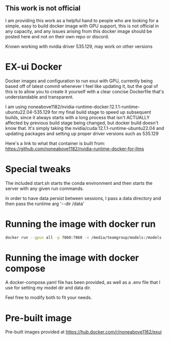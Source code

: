 ## This work is not official

I am providing this work as a helpful hand to people who are looking for a simple, easy to build docker image with GPU support, this is not official in any capacity, and any issues arising from this docker image should be posted here and not on their own repo or discord.

Known working with nvidia driver 535.129, may work on other versions

# EX-ui Docker

Docker images and configuration to run exui with GPU, currently being based off of latest commit whenever I feel like updating it, but the goal of this is to allow you to create it yourself with a clear concise Dockerfile that's understandable and transparent.

I am using noneabove1182/nvidia-runtime-docker:12.1.1-runtime-ubuntu22.04-535.129 for my final build stage to speed up subsequent builds, since it always starts with a long process that isn't ACTUALLY affected by previous build stage being changed, but docker build doesn't know that. It's simply taking the nvidia/cuda:12.1.1-runtime-ubuntu22.04 and updating packages and setting up proper driver versions such as 535.129

Here's a link to what that container is built from:
https://github.com/noneabove1182/nvidia-runtime-docker-for-llms

# Special tweaks

The included start.sh starts the conda environment and then starts the server with any given run commands.

In order to have data persist between sessions, I pass a data directory and then pass the runtime arg '--dir /data'

# Running the image with docker run

```sh
docker run --gpus all -p 7860:7860 -v /media/teamgroup/models:/models -v ./data:/data exui:latest --host 0.0.0.0:7860 --dir /data
```

# Running the image with docker compose

A docker-compose.yaml file has been provided, as well as a .env file that I use for setting my model dir and data dir.

Feel free to modify both to fit your needs.

# Pre-built image

Pre-built images provided at https://hub.docker.com/r/noneabove1182/exui
